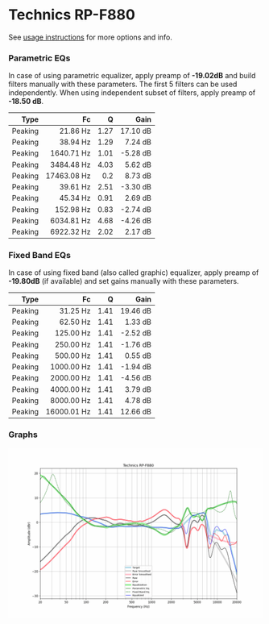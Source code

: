 # Technics RP-F880
See [usage instructions](https://github.com/jaakkopasanen/AutoEq#usage) for more options and info.

### Parametric EQs
In case of using parametric equalizer, apply preamp of **-19.02dB** and build filters manually
with these parameters. The first 5 filters can be used independently.
When using independent subset of filters, apply preamp of **-18.50 dB**.

| Type    | Fc          |    Q | Gain     |
|--------:|------------:|-----:|---------:|
| Peaking | 21.86 Hz    | 1.27 | 17.10 dB |
| Peaking | 38.94 Hz    | 1.29 | 7.24 dB  |
| Peaking | 1640.71 Hz  | 1.01 | -5.28 dB |
| Peaking | 3484.48 Hz  | 4.03 | 5.62 dB  |
| Peaking | 17463.08 Hz | 0.2  | 8.73 dB  |
| Peaking | 39.61 Hz    | 2.51 | -3.30 dB |
| Peaking | 45.34 Hz    | 0.91 | 2.69 dB  |
| Peaking | 152.98 Hz   | 0.83 | -2.74 dB |
| Peaking | 6034.81 Hz  | 4.68 | -4.26 dB |
| Peaking | 6922.32 Hz  | 2.02 | 2.17 dB  |

### Fixed Band EQs
In case of using fixed band (also called graphic) equalizer, apply preamp of **-19.80dB**
(if available) and set gains manually with these parameters.

| Type    | Fc          |    Q | Gain     |
|--------:|------------:|-----:|---------:|
| Peaking | 31.25 Hz    | 1.41 | 19.46 dB |
| Peaking | 62.50 Hz    | 1.41 | 1.33 dB  |
| Peaking | 125.00 Hz   | 1.41 | -2.52 dB |
| Peaking | 250.00 Hz   | 1.41 | -1.76 dB |
| Peaking | 500.00 Hz   | 1.41 | 0.55 dB  |
| Peaking | 1000.00 Hz  | 1.41 | -1.94 dB |
| Peaking | 2000.00 Hz  | 1.41 | -4.56 dB |
| Peaking | 4000.00 Hz  | 1.41 | 3.79 dB  |
| Peaking | 8000.00 Hz  | 1.41 | 4.78 dB  |
| Peaking | 16000.01 Hz | 1.41 | 12.66 dB |

### Graphs
![](./Technics%20RP-F880.png)